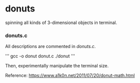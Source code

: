 # donuts
spinning all kinds of 3-dimensional objects in terminal.


### donuts.c
All descriptions are commented in _donuts.c_.

'''
gcc -o donut donut.c
./donut
'''

Then, experimentally manipulate the terminal size.

Reference: https://www.a1k0n.net/2011/07/20/donut-math.html